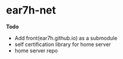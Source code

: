 # ear7h-net

__Todo__
* Add front(ear7h.github.io) as a submodule
* self certification library for home server
* home server repo